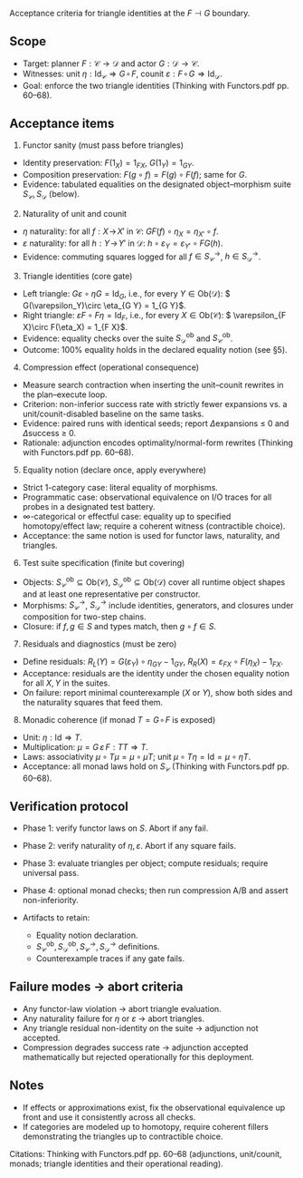 Acceptance criteria for triangle identities at the $F \dashv G$ boundary.

## Scope

* Target: planner $F:\mathcal C\to\mathcal D$ and actor $G:\mathcal D\to\mathcal C$.
* Witnesses: unit $\eta:\mathrm{Id}_{\mathcal C}\Rightarrow G\!\circ\!F$, counit $\varepsilon:F\!\circ\!G\Rightarrow \mathrm{Id}_{\mathcal D}$.
* Goal: enforce the two triangle identities (Thinking with Functors.pdf pp. 60–68).

## Acceptance items

1. Functor sanity (must pass before triangles)

* Identity preservation: $F(1_X)=1_{F X}$, $G(1_Y)=1_{G Y}$.
* Composition preservation: $F(g\circ f)=F(g)\circ F(f)$; same for $G$.
* Evidence: tabulated equalities on the designated object–morphism suite $S_{\mathcal C}, S_{\mathcal D}$ (below).

2. Naturality of unit and counit

* $\eta$ naturality: for all $f:X\!\to\!X'$ in $\mathcal C$: $G F(f)\circ \eta_X=\eta_{X'}\circ f$.
* $\varepsilon$ naturality: for all $h:Y\!\to\!Y'$ in $\mathcal D$: $h\circ \varepsilon_Y=\varepsilon_{Y'}\circ F G(h)$.
* Evidence: commuting squares logged for all $f\in S_{\mathcal C}^{\to}$, $h\in S_{\mathcal D}^{\to}$.

3. Triangle identities (core gate)

* Left triangle: $G\varepsilon \circ \eta G = \mathrm{Id}_G$, i.e., for every $Y \in \mathrm{Ob}(\mathcal D)$:
  $ G(\varepsilon_Y)\circ \eta_{G Y} = 1_{G Y}$.
* Right triangle: $\varepsilon F \circ F\eta = \mathrm{Id}_F$, i.e., for every $X \in \mathrm{Ob}(\mathcal C)$:
  $ \varepsilon_{F X}\circ F(\eta_X) = 1_{F X}$.
* Evidence: equality checks over the suite $S_{\mathcal D}^{\mathrm{ob}}$ and $S_{\mathcal C}^{\mathrm{ob}}$.
* Outcome: 100% equality holds in the declared equality notion (see §5).

4. Compression effect (operational consequence)

* Measure search contraction when inserting the unit–counit rewrites in the plan–execute loop.
* Criterion: non-inferior success rate with strictly fewer expansions vs. a unit/counit-disabled baseline on the same tasks.
* Evidence: paired runs with identical seeds; report $\Delta$expansions ≤ 0 and $\Delta$success ≥ 0.
* Rationale: adjunction encodes optimality/normal-form rewrites (Thinking with Functors.pdf pp. 60–68).

5. Equality notion (declare once, apply everywhere)

* Strict 1-category case: literal equality of morphisms.
* Programmatic case: observational equivalence on I/O traces for all probes in a designated test battery.
* ∞-categorical or effectful case: equality up to specified homotopy/effect law; require a coherent witness (contractible choice).
* Acceptance: the same notion is used for functor laws, naturality, and triangles.

6. Test suite specification (finite but covering)

* Objects: $S_{\mathcal C}^{\mathrm{ob}}\subseteq \mathrm{Ob}(\mathcal C)$, $S_{\mathcal D}^{\mathrm{ob}}\subseteq \mathrm{Ob}(\mathcal D)$ cover all runtime object shapes and at least one representative per constructor.
* Morphisms: $S_{\mathcal C}^{\to}$, $S_{\mathcal D}^{\to}$ include identities, generators, and closures under composition for two-step chains.
* Closure: if $f,g\in S$ and types match, then $g\circ f\in S$.

7. Residuals and diagnostics (must be zero)

* Define residuals:
  $R_L(Y)= G(\varepsilon_Y)\circ \eta_{G Y} - 1_{G Y}$,
  $R_R(X)= \varepsilon_{F X}\circ F(\eta_X) - 1_{F X}$.
* Acceptance: residuals are the identity under the chosen equality notion for all $X,Y$ in the suites.
* On failure: report minimal counterexample $(X\ \text{or}\ Y)$, show both sides and the naturality squares that feed them.

8. Monadic coherence (if monad $T=G\!\circ\!F$ is exposed)

* Unit: $\eta: \mathrm{Id}\Rightarrow T$.
* Multiplication: $\mu = G\,\varepsilon\,F : T T \Rightarrow T$.
* Laws: associativity $\mu\circ T\mu = \mu\circ \mu T$; unit $\mu\circ T\eta = \mathrm{Id} = \mu\circ \eta T$.
* Acceptance: all monad laws hold on $S_{\mathcal C}$ (Thinking with Functors.pdf pp. 60–68).

## Verification protocol

* Phase 1: verify functor laws on $S$. Abort if any fail.
* Phase 2: verify naturality of $\eta,\varepsilon$. Abort if any square fails.
* Phase 3: evaluate triangles per object; compute residuals; require universal pass.
* Phase 4: optional monad checks; then run compression A/B and assert non-inferiority.
* Artifacts to retain:

  * Equality notion declaration.
  * $S_{\mathcal C}^{\mathrm{ob}}, S_{\mathcal D}^{\mathrm{ob}}, S_{\mathcal C}^{\to}, S_{\mathcal D}^{\to}$ definitions.
  * Counterexample traces if any gate fails.

## Failure modes → abort criteria

* Any functor-law violation → abort triangle evaluation.
* Any naturality failure for $\eta$ or $\varepsilon$ → abort triangles.
* Any triangle residual non-identity on the suite → adjunction not accepted.
* Compression degrades success rate → adjunction accepted mathematically but rejected operationally for this deployment.

## Notes

* If effects or approximations exist, fix the observational equivalence up front and use it consistently across all checks.
* If categories are modeled up to homotopy, require coherent fillers demonstrating the triangles up to contractible choice.

Citations: Thinking with Functors.pdf pp. 60–68 (adjunctions, unit/counit, monads; triangle identities and their operational reading).
